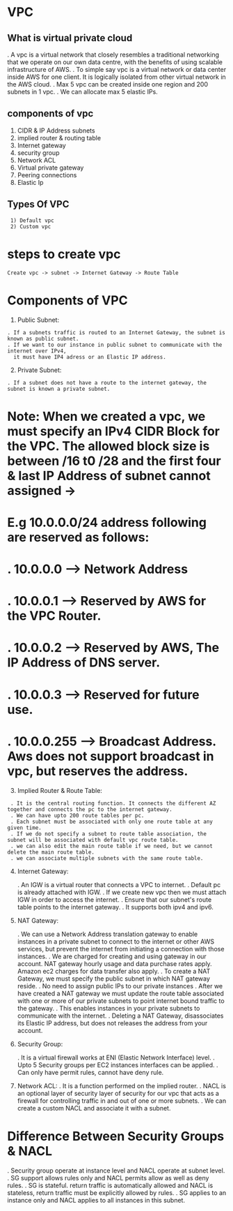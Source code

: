 # VPC
   ## What is virtual private cloud
   
   . A vpc is a virtual network that closely resembles a traditional networking that we operate on our own data centre, 
     with the benefits of using scalable infrastructure of AWS.
   . To simple say vpc is a virtual network or data center inside AWS for one client. It is logically isolated from other virtual network
     in the AWS cloud.
   . Max 5 vpc can be created inside one region and 200 subnets in 1 vpc.
   . We can allocate max 5 elastic IPs.
   ## components of vpc
   
   1) CIDR & IP Address subnets
   2) implied router & routing table
   3) Internet gateway
   4) security group
   5) Network ACL
   6) Virtual private gateway
   7) Peering connections
   8) Elastic Ip
      
   ## Types Of VPC
     1) Default vpc
     2) Custom vpc
  # steps to create vpc
   ``` Create vpc -> subnet -> Internet Gateway -> Route Table ```
  # Components of VPC
  
   1) Public Subnet:
      
    . If a subnets traffic is routed to an Internet Gateway, the subnet is known as public subnet.
    . If we want to our instance in public subnet to communicate with the internet over IPv4,
      it must have IP4 adress or an Elastic IP address.
      
   2) Private Subnet:
      
    . If a subnet does not have a route to the internet gateway, the subnet is known a private subnet.
      
  # Note: When we created a vpc, we must specify an IPv4 CIDR Block for the VPC. The allowed block size is between /16 t0 /28 and the first four & last IP Address of subnet cannot assigned ->
  #    E.g 10.0.0.0/24 address following are reserved as follows:
  #       . 10.0.0.0 --> Network Address
  #       . 10.0.0.1 --> Reserved by AWS for the VPC Router.
  #       . 10.0.0.2 --> Reserved by AWS, The IP Address of DNS server.
  #       . 10.0.0.3 --> Reserved for future use.
  #       . 10.0.0.255 --> Broadcast Address.  Aws does not support broadcast in vpc, but reserves the address.
   3) Implied Router & Route Table:
      
     . It is the central routing function. It connects the different AZ together and connects the pc to the internet gateway.
     . We can have upto 200 route tables per pc.
     . Each subnet must be associated with only one route table at any given time.
     . If we do not specify a subnet to route table association, the subnet will be associated with default vpc route table.
     . we can also edit the main route table if we need, but we cannot delete the main route table.
     . we can associate multiple subnets with the same route table.
      
  4) Internet Gateway:

     . An IGW is a virtual router that connects a VPC to internet.
     . Default pc is already attached with IGW.
     . If we create new vpc then we must attach IGW in order to access the internet.
     . Ensure that our subnet's route table points to the internet gateway.
     . It supports both ipv4 and ipv6.
     
  5) NAT Gateway:
     
     . We can use a Network Address translation gateway to enable instances in a private subnet
      to connect to the internet or other AWS services, but prevent the internet from initiating a connection with
      those instances.
     . We are charged for creating and using gateway in our account. NAT gateway hourly usage and data purchase rates apply.
       Amazon ec2 charges for data transfer also apply.
     . To create a NAT Gateway, we must specify the public subnet in which NAT gateway reside.
     . No need to assign public IPs to our private instances
     . After we have created a NAT gateway we must update the route table associated with one or more of our private
       subnets to point internet bound traffic to the gateway.
     . This enables instances in your private subnets to communicate with the internet.
     . Deleting a NAT Gateway, disassociates its Elastic IP address, but does not releases the address from your account.

6) Security Group:
    
   . It is a virtual firewall works at ENI (Elastic Network Interface) level.
   . Upto 5 Security groups per EC2 instances interfaces can be applied.
   . Can only have permit rules, cannot have deny rule.

7) Network ACL:
    . It is a function performed on the implied router.
    . NACL is an optional layer of security layer of security for our vpc that acts as a firewall for controlling
      traffic in and out of one or more subnets.
    . We can create a custom NACL and associate it with a subnet.

# Difference Between Security Groups & NACL
. Security group operate at instance level and NACL operate at subnet level.
. SG support allows rules only and NACL permits allow as well as deny rules.
. SG is stateful. return traffic is automatically allowed and NACL is stateless, return traffic must be explicitly
  allowed by rules.
. SG applies to an instance only and NACL applies to all instances in this subnet.












   
   













     
     

